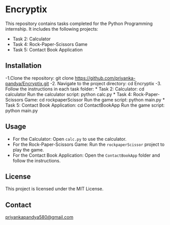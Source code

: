 # Encryptix
This repository contains tasks completed for the Python Programming internship. It includes the following projects:
- Task 2: Calculator
- Task 4: Rock-Paper-Scissors Game
- Task 5: Contact Book Application

 ## Installation
 -1.Clone the repository:
    git clone https://github.com/priyanka-pandya/Encryptix.git
 -2. Navigate to the project directory:
     cd Encryptix
 -3. Follow the instructions in each task folder:
    * Task 2: Calculator: cd calculator
   Run the calculator script: python calc.py
    * Task 4: Rock-Paper-Scissors Game: cd rockpaperScissor
   Run the game script: python main.py
    * Task 5: Contact Book Application: cd ContactBookApp
   Run the game script: python main.py
## Usage
- For the Calculator: Open `calc.py` to use the calculator.
- For the Rock-Paper-Scissors Game: Run the `rockpaperScissor` project to play the game.
- For the Contact Book Application: Open the `ContactBookApp` folder and follow the instructions.
## License
This project is licensed under the MIT License.
## Contact
priyankapandya580@gmail.com
 



